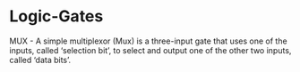 # Logic-Gates

MUX - A simple multiplexor (Mux) is a three-input gate that uses one of the inputs, called ‘selection
bit’, to select and output one of the other two inputs, called ‘data bits’.
